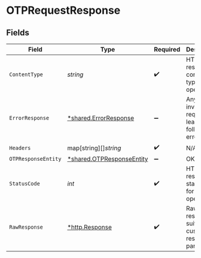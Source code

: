 # OTPRequestResponse


## Fields

| Field                                                                        | Type                                                                         | Required                                                                     | Description                                                                  |
| ---------------------------------------------------------------------------- | ---------------------------------------------------------------------------- | ---------------------------------------------------------------------------- | ---------------------------------------------------------------------------- |
| `ContentType`                                                                | *string*                                                                     | :heavy_check_mark:                                                           | HTTP response content type for this operation                                |
| `ErrorResponse`                                                              | [*shared.ErrorResponse](../../../pkg/models/shared/errorresponse.md)         | :heavy_minus_sign:                                                           | Any bad or invalid request will lead to following error object               |
| `Headers`                                                                    | map[string][]*string*                                                        | :heavy_check_mark:                                                           | N/A                                                                          |
| `OTPResponseEntity`                                                          | [*shared.OTPResponseEntity](../../../pkg/models/shared/otpresponseentity.md) | :heavy_minus_sign:                                                           | OK                                                                           |
| `StatusCode`                                                                 | *int*                                                                        | :heavy_check_mark:                                                           | HTTP response status code for this operation                                 |
| `RawResponse`                                                                | [*http.Response](https://pkg.go.dev/net/http#Response)                       | :heavy_check_mark:                                                           | Raw HTTP response; suitable for custom response parsing                      |